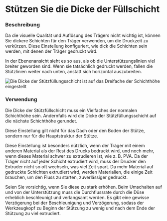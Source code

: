 Stützen Sie die Dicke der Füllschicht
====
### **Beschreibung**
Da die visuelle Qualität und Auflösung des Trägers nicht wichtig ist, können Sie dickere Schichten für den Träger verwenden, um die Druckzeit zu verkürzen. Diese Einstellung konfiguriert, wie dick die Schichten sein werden, mit denen der Träger gedruckt wird.

In der Ebenenansicht sieht es so aus, als ob die Unterstützungslinien viel breiter geworden sind. Wenn sie tatsächlich gedruckt werden, fallen die Stützlinien weiter nach unten, anstatt sich horizontal auszubreiten.

![Die Dicke der Stützfüllungsschicht ist auf das Dreifache der Schichthöhe eingestellt](../images/support_infill_sparse_thickness.png)

### **Verwendung**
Die Dicke der Stützfüllschicht muss ein Vielfaches der normalen Schichthöhe sein. Andernfalls wird die Dicke der Stützfüllungsschicht auf die nächste Schichthöhe gerundet.

Diese Einstellung gilt nicht für das Dach oder den Boden der Stütze, sondern nur für die Hauptstruktur der Stütze.

Diese Einstellung ist besonders nützlich, wenn der Träger mit einem anderen Material als der Rest des Drucks bedruckt wird, und noch mehr, wenn dieses Material schwer zu extrudieren ist, wie z. B. PVA. Da der Träger nicht auf jeder Schicht extrudiert wird, muss der Drucker den Extruder nicht so oft wechseln, was viel Zeit spart. Da mehr Material auf gedruckte Schichten extrudiert wird, werden Materialien, die einige Zeit brauchen, um den Fluss zu starten, zuverlässiger gedruckt.

Seien Sie vorsichtig, wenn Sie diese zu stark erhöhen. Beim Umschalten auf und von der Unterstützung muss die Durchflussrate durch die Düse erheblich beschleunigt und verlangsamt werden. Es gibt eine gewisse Verzögerung bei der Beschleunigung und Verzögerung, sodass der Werkzeugkopf zu Beginn der Stützung zu wenig und nach dem Ende der Stützung zu viel extrudiert.
